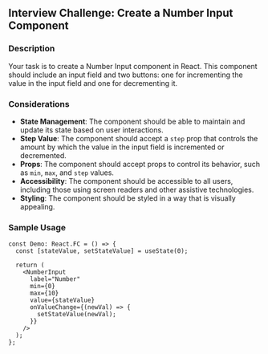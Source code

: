 ## Interview Challenge: Create a Number Input Component

### Description

Your task is to create a Number Input component in React. This component should include an input field and two buttons: one for incrementing the value in the input field and one for decrementing it.

### Considerations

- **State Management**: The component should be able to maintain and update its state based on user interactions.
- **Step Value**: The component should accept a `step` prop that controls the amount by which the value in the input field is incremented or decremented.
- **Props**: The component should accept props to control its behavior, such as `min`, `max`, and `step` values.
- **Accessibility**: The component should be accessible to all users, including those using screen readers and other assistive technologies.
- **Styling**: The component should be styled in a way that is visually appealing.

### Sample Usage

```tsx
const Demo: React.FC = () => {
  const [stateValue, setStateValue] = useState(0);

  return (
    <NumberInput
      label="Number"
      min={0}
      max={10}
      value={stateValue}
      onValueChange={(newVal) => {
        setStateValue(newVal);
      }}
    />
  );
};
```
